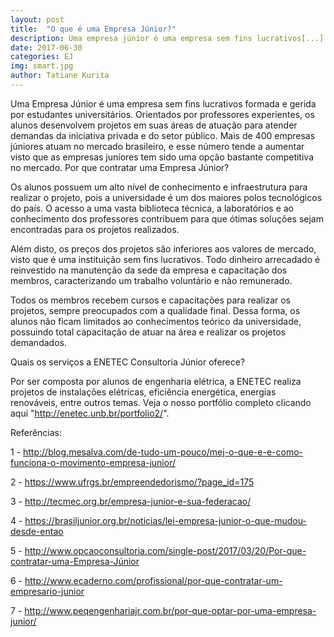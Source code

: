 ```yaml
---
layout: post
title:  "O que é uma Empresa Júnior?"
description: Uma empresa júnior é uma empresa sem fins lucrativos[...]
date: 2017-06-30
categories: EJ
img: smart.jpg
author: Tatiane Kurita
---
```

Uma Empresa Júnior é uma empresa sem fins lucrativos formada e gerida por estudantes universitários. Orientados por professores experientes, os alunos desenvolvem projetos em suas áreas de atuação para atender demandas da iniciativa privada e do setor público. Mais de 400 empresas júniores atuam no mercado brasileiro, e esse número tende a aumentar visto que as empresas juniores tem sido uma opção bastante competitiva no mercado.
Por que contratar uma Empresa Júnior?
 
Os alunos possuem um alto nível de conhecimento e infraestrutura para realizar o projeto, pois a universidade é um dos maiores polos tecnológicos do país. O acesso a uma vasta biblioteca técnica, a laboratórios e ao conhecimento dos professores contribuem para que ótimas soluções sejam encontradas para os projetos realizados.	
	
Além disto, os preços dos projetos são inferiores aos valores de mercado, visto que é uma instituição sem fins lucrativos. Todo dinheiro arrecadado é reinvestido na manutenção da sede da empresa e capacitação dos membros, caracterizando um trabalho voluntário e não remunerado.
 
Todos os membros recebem cursos e capacitações para realizar os projetos, sempre preocupados com a qualidade final. Dessa forma, os alunos não ficam limitados ao conhecimentos  teórico da universidade, possuindo total capacitação de atuar na área e realizar os projetos demandados.
	
 
 
Quais os serviços a ENETEC Consultoria Júnior oferece?


Por ser composta por alunos de engenharia elétrica, a ENETEC realiza projetos de instalações elétricas, eficiência energética, energias renováveis, entre outros temas. Veja o nosso portfólio completo clicando aqui "http://enetec.unb.br/portfolio2/".
 
Referências:
 
1 - http://blog.mesalva.com/de-tudo-um-pouco/mej-o-que-e-e-como-funciona-o-movimento-empresa-junior/

2 - https://www.ufrgs.br/empreendedorismo/?page_id=175

3 - http://tecmec.org.br/empresa-junior-e-sua-federacao/

4 - https://brasiljunior.org.br/noticias/lei-empresa-junior-o-que-mudou-desde-entao

5 - http://www.opcaoconsultoria.com/single-post/2017/03/20/Por-que-contratar-uma-Empresa-Júnior

6 - http://www.ecaderno.com/profissional/por-que-contratar-um-empresario-junior

7 - http://www.peqengenhariajr.com.br/por-que-optar-por-uma-empresa-junior/
